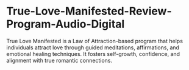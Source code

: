 # True-Love-Manifested-Review-Program-Audio-Digital
True Love Manifested is a Law of Attraction-based program that helps individuals attract love through guided meditations, affirmations, and emotional healing techniques. It fosters self-growth, confidence, and alignment with true romantic connections.
